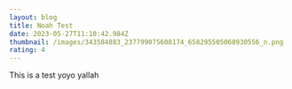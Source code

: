 ```yaml
---
layout: blog
title: Noah Test
date: 2023-05-27T11:10:42.984Z
thumbnail: /images/343584883_237799075608174_658295505068930556_n.png
rating: 4
---
```

T﻿his is a test yoyo yallah